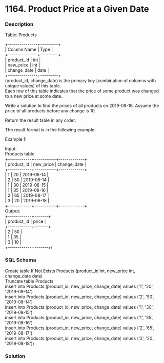 # 1164. Product Price at a Given Date

### Description

Table: Products

+---------------+---------+\
| Column Name   | Type    |\
+---------------+---------+\
| product_id    | int     |\
| new_price     | int     |\
| change_date   | date    |\
+---------------+---------+\
(product_id, change_date) is the primary key (combination of columns with unique values) of this table.\
Each row of this table indicates that the price of some product was changed to a new price at some date.
 

Write a solution to find the prices of all products on 2019-08-16. Assume the price of all products before any change is 10.

Return the result table in any order.

The result format is in the following example.

 

Example 1:

Input:\
Products table:\
+------------+-----------+-------------+\
| product_id | new_price | change_date |\
+------------+-----------+-------------+\
| 1          | 20        | 2019-08-14  |\
| 2          | 50        | 2019-08-14  |\
| 1          | 30        | 2019-08-15  |\
| 1          | 35        | 2019-08-16  |\
| 2          | 65        | 2019-08-17  |\
| 3          | 20        | 2019-08-18  |\
+------------+-----------+-------------+\
Output: \
+------------+-------+\
| product_id | price |\
+------------+-------+\
| 2          | 50    |\
| 1          | 35    |\
| 3          | 10    |\
+------------+-------+\

### SQL Schema
Create table If Not Exists Products (product_id int, new_price int, change_date date)\
Truncate table Products\
insert into Products (product_id, new_price, change_date) values ('1', '20', '2019-08-14')\
insert into Products (product_id, new_price, change_date) values ('2', '50', '2019-08-14')\
insert into Products (product_id, new_price, change_date) values ('1', '30', '2019-08-15')\
insert into Products (product_id, new_price, change_date) values ('1', '35', '2019-08-16')\
insert into Products (product_id, new_price, change_date) values ('2', '65', '2019-08-17')\
insert into Products (product_id, new_price, change_date) values ('3', '20', '2019-08-18')\

### Solution
